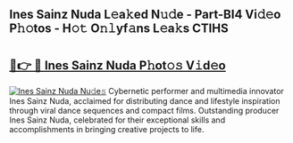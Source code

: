 ## Ines Sainz Nuda L𝚎a𝚔ed N𝚞𝚍e - Part-BI4 Vi𝚍𝚎o P𝚑𝚘tos - H𝚘𝚝 O𝚗𝚕yf𝚊ns L𝚎a𝚔s CTlHS

# <h2><a href="http://kfb6z5g.oniu.top/?m=Ines+Sainz+Nuda">🔗👉 🔴 Ines Sainz Nuda P𝚑ot𝚘𝚜 V𝚒d𝚎o</a></h2>

[![Ines Sainz Nuda Nu𝚍e𝚜](https://i.imgur.com/0qMVB7G.gif)](http://kfb6z5g.oniu.top/?m=Ines+Sainz+Nuda)
Cybernetic performer and multimedia innovator Ines Sainz Nuda, acclaimed for distributing dance and lifestyle inspiration through viral dance sequences and compact films. Outstanding producer Ines Sainz Nuda, celebrated for their exceptional skills and accomplishments in bringing creative projects to life.  
